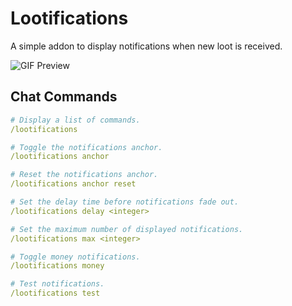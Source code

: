 # Lootifications

A simple addon to display notifications when new loot is received.

![GIF Preview](/.github/preview.gif?raw=true)

## Chat Commands

```yaml
# Display a list of commands.
/lootifications

# Toggle the notifications anchor.
/lootifications anchor

# Reset the notifications anchor.
/lootifications anchor reset

# Set the delay time before notifications fade out.
/lootifications delay <integer>

# Set the maximum number of displayed notifications.
/lootifications max <integer>

# Toggle money notifications.
/lootifications money

# Test notifications.
/lootifications test
```
